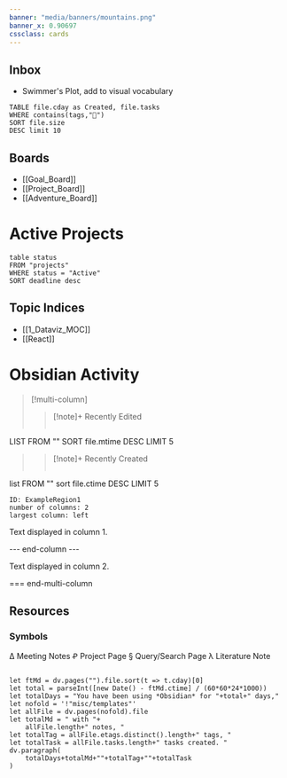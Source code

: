 ```yaml
---
banner: "media/banners/mountains.png"
banner_x: 0.90697
cssclass: cards
---
```


## Inbox 

- Swimmer's Plot, add to visual vocabulary
 ```dataview 
 TABLE file.cday as Created, file.tasks 
 WHERE contains(tags,"🌱")
 SORT file.size 
 DESC limit 10 
 ```

## Boards

- [[Goal_Board]]
- [[Project_Board]]
- [[Adventure_Board]]

# Active Projects

```dataview
table status
FROM "projects"
WHERE status = "Active"
SORT deadline desc
```

## Topic Indices
- [[1_Dataviz_MOC]]
- [[React]]




# Obsidian Activity 


> [!multi-column]
>
>> [!note]+ Recently Edited
>> ```dataview 
LIST FROM "" 
SORT file.mtime 
DESC LIMIT 5
>
>> [!note]+ Recently Created
>> ```dataview
list FROM ""
sort file.ctime DESC
LIMIT 5

```start-multi-column  
ID: ExampleRegion1  
number of columns: 2  
largest column: left  
```

Text displayed in column 1.

--- end-column ---

Text displayed in column 2.

=== end-multi-column

## Resources
### Symbols
 Δ  Meeting Notes
 Ꝓ  Project Page
 §  Query/Search Page
 λ  Literature Note
 


```dataviewjs

let ftMd = dv.pages("").file.sort(t => t.cday)[0]
let total = parseInt([new Date() - ftMd.ctime] / (60*60*24*1000))
let totalDays = "You have been using *Obsidian* for "+total+" days,"
let nofold = '!"misc/templates"'
let allFile = dv.pages(nofold).file
let totalMd = " with "+
	allFile.length+" notes, "
let totalTag = allFile.etags.distinct().length+" tags, "
let totalTask = allFile.tasks.length+" tasks created. "
dv.paragraph(
	totalDays+totalMd+""+totalTag+""+totalTask
)

```
 
 